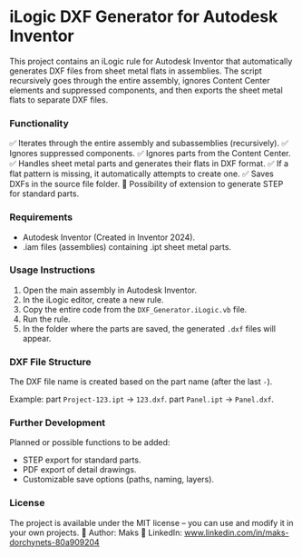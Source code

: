 # iLogic DXF Generator for Autodesk Inventor

This project contains an iLogic rule for Autodesk Inventor that automatically generates DXF files from sheet metal flats in assemblies. The script recursively goes through the entire assembly, ignores Content Center elements and suppressed components, and then exports the sheet metal flats to separate DXF files.

### Functionality

✅ Iterates through the entire assembly and subassemblies (recursively).
✅ Ignores suppressed components.
✅ Ignores parts from the Content Center.
✅ Handles sheet metal parts and generates their flats in DXF format.
✅ If a flat pattern is missing, it automatically attempts to create one.
✅ Saves DXFs in the source file folder.
🚧 Possibility of extension to generate STEP for standard parts.

### Requirements

* Autodesk Inventor (Created in Inventor 2024).
* .iam files (assemblies) containing .ipt sheet metal parts.

### Usage Instructions

1. Open the main assembly in Autodesk Inventor.
2. In the iLogic editor, create a new rule.
3. Copy the entire code from the `DXF_Generator.iLogic.vb` file.
4. Run the rule.
5. In the folder where the parts are saved, the generated `.dxf` files will appear.

### DXF File Structure

The DXF file name is created based on the part name (after the last `-`).

Example:
part `Project-123.ipt` → `123.dxf`.
part `Panel.ipt` → `Panel.dxf`.

### Further Development

Planned or possible functions to be added:
* STEP export for standard parts.
* PDF export of detail drawings.
* Customizable save options (paths, naming, layers).

### License

The project is available under the MIT license – you can use and modify it in your own projects.
👤 Author: Maks 📌 LinkedIn: www.linkedin.com/in/maks-dorchynets-80a909204
